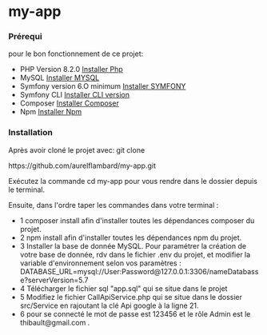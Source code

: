 # my-app

<h3>Prérequi</h3>
<p>pour le bon fonctionnement de ce projet:</p>
<ul>
<li>PHP Version 8.2.0 <a href="https://www.php.net/manual/fr/install.php">Installer Php</a></li>
<li>MySQL <a href="https://doc.ubuntu-fr.org/mysql">Installer MYSQL</a></li>
<li>Symfony version 6.O minimum <a href="https://symfony.com/doc/current/setup.html">Installer SYMFONY</a> </li>
<li>Symfony CLI <a href="https://symfony.com/download"> Installer CLI version</a></li>
<li>Composer <a href="https://symfony.com/download">Installer Composer</a> </li>
<li>Npm <a href="https://docs.npmjs.com/getting-started">Installer Npm </a></li>
</ul>

<h3>Installation</h3>

<p> Après avoir cloné le projet avec: git clone  </p>
<div>https://github.com/aurelflambard/my-app.git</div>

<p>Exécutez la commande cd my-app pour vous rendre dans le dossier depuis le terminal.</p>

<p>Ensuite, dans l'ordre taper les commandes dans votre terminal :</p>

<ul>
  <li>1 composer install afin d'installer toutes les dépendances composer du projet.</li>
  <li>2 npm install afin d'installer toutes les dépendances npm du projet.</li>
  <li>3 Installer la base de donnée MySQL. Pour paramétrer la création de votre base de donnée, rdv dans le fichier .env du projet, et modifier la variable d'environnement selon vos paramètres : DATABASE_URL=mysql://User:Password@127.0.0.1:3306/nameDatabasse?serverVersion=5.7</li>
  <li> 4 Télécharger le fichier sql "app.sql" qui se situe dans le projet</li>
  <li> 5 Modifiez le fichier CallApiService.php qui se situe dans le dossier src/Service en rajoutant la clé Api google à la ligne 21. </li>
  <li> 6 pour se connecté le mot de passe est 123456 et le rôle Admin est le thibault@gmail.com . 
</ul>
